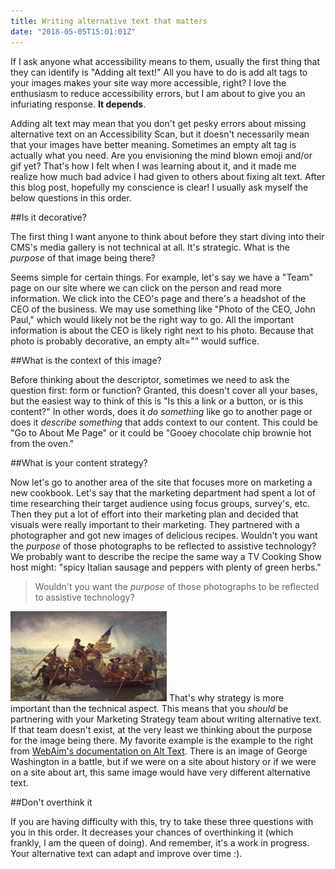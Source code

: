 ```yaml
---
title: Writing alternative text that matters
date: "2018-05-05T15:01:01Z"
---
```


If I ask anyone what accessibility means to them, usually the first thing that they can identify is "Adding alt text!" All you have to do is add alt tags to your images makes your site way more accessible, right? I love the enthusiasm to reduce accessibility errors, but I am about to give you an infuriating response. **It depends**.

Adding alt text may mean that you don't get pesky errors about missing alternative text on an Accessibility Scan, but it doesn't necessarily mean that your images have better meaning. Sometimes an empty alt tag is actually what you need. Are you envisioning the mind blown emoji and/or gif yet? That's how I felt when I was learning about it, and it made me realize how much bad advice I had given to others about fixing alt text. After this blog post, hopefully my conscience is clear! I usually ask myself the below questions in this order.

##Is it decorative?

The first thing I want anyone to think about before they start diving into their CMS's media gallery is not technical at all. It's strategic. What is the _purpose_ of that image being there?

Seems simple for certain things. For example, let's say we have a "Team" page on our site where we can click on the person and read more information. We click into the CEO's page and there's a headshot of the CEO of the business. We may use something like "Photo of the CEO, John Paul," which would likely not be the right way to go. All the important information is about the CEO is likely right next to his photo. Because that photo is probably decorative, an empty alt="" would suffice.

##What is the context of this image?

Before thinking about the descriptor, sometimes we need to ask the question first: form or function? Granted, this doesn't cover all your bases, but the easiest way to think of this is "Is this a link or a button, or is this content?" In other words, does it _do something_ like go to another page or does it _describe something_ that adds context to our content. This could be "Go to About Me Page" or it could be "Gooey chocolate chip brownie hot from the oven."

##What is your content strategy?

Now let's go to another area of the site that focuses more on marketing a new cookbook. Let's say that the marketing department had spent a lot of time researching their target audience using focus groups, survey's, etc. Then they put a lot of effort into their marketing plan and decided that visuals were really important to their marketing. They partnered with a photographer and got new images of delicious recipes. Wouldn't you want the _purpose_ of those photographs to be reflected to assistive technology? We probably want to describe the recipe the same way a TV Cooking Show host might: "spicy Italian sausage and peppers with plenty of green herbs."

>Wouldn't you want the _purpose_ of those photographs to be reflected to assistive technology?

![George Washington](./gw2.jpg) That's why strategy is more important than the technical aspect. This means that you _should_ be partnering with your Marketing Strategy team about writing alternative text. If that team doesn't exist, at the very least we thinking about the purpose for the image being there. My favorite example is the example to the right from [WebAim's documentation on Alt Text](https://webaim.org/techniques/alttext/#context). There is an image of George Washington in a battle, but if we were on a site about history or if we were on a site about art, this same image would have very different alternative text.

##Don't overthink it

If you are having difficulty with this, try to take these three questions with you in this order. It decreases your chances of overthinking it (which frankly, I am the queen of doing). And remember, it's a work in progress. Your alternative text can adapt and improve over time :).
